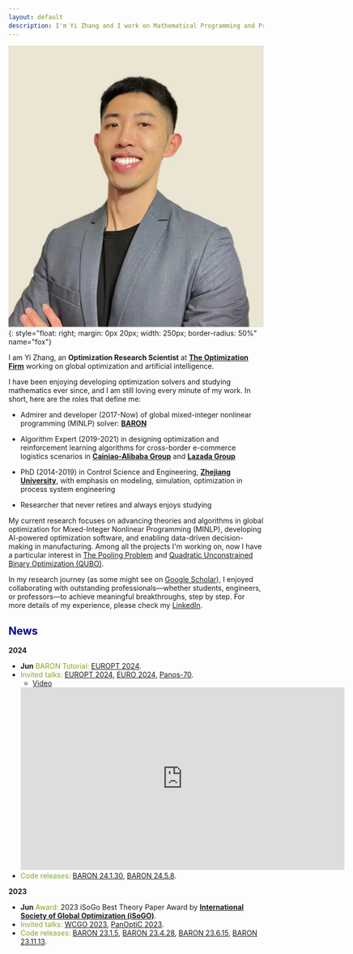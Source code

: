 ```yaml
---
layout: default
description: I'm Yi Zhang and I work on Mathematical Programming and Process System Engineering. More details inside!
---
```


<!-- (comment) the image below can be found in img folder of this very project-->
<!--![i_am_a_fox](./img/people/lena_large-min.png){: style="float: right; margin: 0px 20px; width: 180px;" name="fox"}-->
<!--![i_am_a_fox](./img/people/orange_lena-min.jpg){: style="float: right; margin: 0px 20px; width: 180px;" name="fox"}-->
![i_am_a_fox](./img/people/yi_portrait.jpeg){: style="float: right; margin: 0px 20px; width: 250px; border-radius: 50%" name="fox"}


<!-- <a href= onMouseOver="document.readmore_1.src='/img/people/foxie.jpeg';" onMouseOut="document.readmore_1.src='/img/people/orange_lena-min.jpg';">
<img src="/img/people/orange_lena-min.jpg" name="readmore_1" width=204px height=240px></a> -->

I am Yi Zhang, an __Optimization Research Scientist__ at [__The Optimization Firm__](https://minlp.com/home) working on global optimization and artificial intelligence.

I have been enjoying developing optimization solvers and studying mathematics ever since, and I am still loving every minute of my work. In short, here are the roles that define me:

- Admirer and developer (2017-Now) of global mixed-integer nonlinear programming (MINLP) solver: [__BARON__](https://minlp.com/baron-solver)

- Algorithm Expert (2019-2021) in designing optimization and reinforcement learning algorithms for cross-border e-commerce logistics scenarios in [__Cainiao-Alibaba Group__](https://www.cainiao.com/en/index.html) and [__Lazada Group__](https://www.lazada.com/en/)

- PhD (2014-2019) in Control Science and Engineering,  [__Zhejiang University__](http://www.cse.zju.edu.cn/), with emphasis on modeling, simulation, optimization in process system engineering

- Researcher that never retires and always enjoys studying

[//]: # (- Please allow me to introduce my role model here who I always look up to: [Prof. Egon Balas]&#40;https://en.wikipedia.org/wiki/Egon_Balas&#41; <a href="https://www.youtube.com/watch?v=DLnELKgtIM0&t=974s" class="label video">Video</a>)

My current research focuses on advancing theories and algorithms in global optimization for Mixed-Integer Nonlinear Programming (MINLP), developing AI-powered optimization software, and enabling data-driven decision-making in manufacturing. Among all the projects I'm working on, now I have a particular interest in [The Pooling Problem](https://link.springer.com/chapter/10.1007/978-1-4757-3532-1_9) and [Quadratic Unconstrained Binary Optimization (QUBO)](https://en.wikipedia.org/wiki/Quadratic_unconstrained_binary_optimization).

In my research journey (as some might see on [Google Scholar](https://scholar.google.com/citations?user=QAZD5GMAAAAJ&hl=en)), I enjoyed collaborating with outstanding professionals—whether students, engineers, or professors—to achieve meaningful breakthroughs, step by step. For more details of my experience, please check my [LinkedIn](https://www.linkedin.com/in/yi-zhang-433567132/).

<!--
Before beginning my true research journey (as some might see on [Google Scholar](https://scholar.google.com/citations?user=QAZD5GMAAAAJ&hl=en)), I had always envisioned becoming a teacher, unaware of terms like 'academic' or 'professor.' However, destiny led me down a slightly different path, where I discovered that my true goal is to collaborate with outstanding professionals—whether students, engineers, or professors—to achieve meaningful breakthroughs, step by step. I may take on various roles within a team, not necessarily as the leader, but I always position myself to be responsible for driving the core advancements.

I am honored to introduce the individuals who shaped my research abilities, strengthened my theoretical foundation, and broadened my perspective on life.


- Prof. Nikolaos V. Sahinidis

- Prof. Gang Rong

- Prof. Yiping Feng

!-->



[//]: # (Also, [__NLP Course__ <span style="color:#92bf32">__For You__</span>]&#40;https://lena-voita.github.io/nlp_course.html&#41; creator and current [SIGREP]&#40;https://www.sigrep.org&#41; president.)

[//]: # (<!--* a __Research Scientist__ at [__FAIR__]&#40;https://ai.facebook.com&#41; working on NLP,* current [SIGREP]&#40;https://www.sigrep.org&#41; president,* NLP Course <span style="color:#92bf32">For You</span> creator - look [here]&#40;https://lena-voita.github.io/nlp_course.html&#41;.-->)

[//]: # ()
[//]: # (Before that, I was Ph.D. student at the University of Edinburgh supervised by [Ivan Titov]&#40;{{site:ivan_page}}&#41; and [Rico Sennrich]&#40;{{site.rico_page}}&#41;,  was awarded [Facebook PhD Fellowship]&#40;https://research.fb.com/blog/2020/01/announcing-the-recipients-of-the-2020-facebook-fellowship-awards/&#41;,)

[//]: # (worked as a Research Scientist at [Yandex Research]&#40;{{site.yandex_research_main}}&#41; side by side with the [Yandex Translate]&#40;https://translate.yandex.com&#41; team, )

[//]: # (while enjoying writing [blog posts]&#40;https://lena-voita.github.io/posts.html&#41; and [teaching]&#40;https://lena-voita.github.io/nlp_course.html&#41;<a onMouseOver="document.fox.src='/img/people/foxie.jpeg';" onMouseOut="document.fox.src='/img/people/orange_lena-min.jpg';">.</a> )

[//]: # ()
[//]: # (<!--<span style="color:red">__Blog-course:__</span>    NLP Course <span style="color:#92bf32">For You</span> - look [here]&#40;https://lena-voita.github.io/nlp_course.html&#41;.-->)

## <span style="color:darkblue">News </span>
__2024__

* __Jun__ <span style="color:#7fa827">BARON Tutorial:</span>  [EUROPT 2024](https://europt2024.event.lu.se/). 
* <span style="color:#7fa827">Invited talks:</span>  [EUROPT 2024](https://europt2024.event.lu.se/), [EURO 2024](https://euro2024cph.dk/), [Panos-70](https://sites.google.com/view/panos-70/home). 
  * [Video](https://www.youtube.com/watch?v=oCL9npynb6M&t=428s) 
  <iframe width="640" height="360" src="https://www.youtube.com/embed/oCL9npynb6M" title="Solving Continuous and Discrete Nonlinear Programs with BARON" frameborder="0" allow="accelerometer; autoplay; clipboard-write; encrypted-media; gyroscope; picture-in-picture; web-share" referrerpolicy="strict-origin-when-cross-origin" allowfullscreen></iframe>
* <span style="color:#7fa827">Code releases:</span>  [BARON 24.1.30](https://mailchi.mp/7bb87bcc5909/new-baron-version-24-1-30), [BARON 24.5.8](https://mailchi.mp/4d3f8de3a2cf/new-baron-version-24-5-8).

__2023__

* __Jun__ <span style="color:#7fa827">Award:</span>  2023 iSoGo Best Theory Paper Award by [__International Society of Global Optimization (iSoGO)__](http://www.globaloptimization.org/).
* <span style="color:#7fa827">Invited talks:</span>  [WCGO 2023](http://www.globaloptimization.org/conferences/wcgo-2023/), [PanOptiC 2023](https://www.ise.ufl.edu/panoptic/).
* <span style="color:#7fa827">Code releases:</span>  [BARON 23.1.5](https://mailchi.mp/a9007a0500ea/new-baron-version-23-1-5), [BARON 23.4.28](https://mailchi.mp/848c42a671f9/new-baron-version-23-4-28), [BARON 23.6.15](https://mailchi.mp/9eaaa14761c0/new-baron-version-23-6-15), [BARON 23.11.13](https://mailchi.mp/582e1e93e3f6/new-baron-version-23-11-13).

<!--
__2022__

* <span style="color:#7fa827">Code releases:</span>  [BARON 22.1.22](https://mailchi.mp/a6dff866d191/new-baron-version-22-1-22), [BARON 22.9.30](https://mailchi.mp/3d7d52b39eff/new-baron-version-22-9-30).

[//]: # (* <span style="color:#7fa827">Senior Area Chair:</span>  [AACL-IJCNLP 2022]&#40;https://www.aacl2022.org/&#41;.)

[//]: # (* <span style="color:#7fa827">Area Chair:</span> [EMNLP 2022]&#40;https://2022.emnlp.org/&#41;, [EACL 2023]&#40;https://2023.eacl.org&#41;.)

[//]: # (* <span style="color:#7fa827">Keynote:</span> [BlackBoxNLP workshop at EMNLP 2022]&#40;https://blackboxnlp.github.io&#41;.)

[//]: # (* <span style="color:#7fa827">Teaching:</span> [SICSS-Oxford]&#40;https://sicss.io/2022/oxford/&#41;, invited lecture at EPFL.)

__2017-2021__
* <span style="color:#7fa827">Job started:</span> Optimization Research Scientist at [The Optimization Firm](https://minlp.com/home) <span style="color:#888">(Nov. 2021)</span>.
* <span style="color:#7fa827">Job started:</span> Start as a Senior Algorithm Engineer, and then get promoted to Algorithm Expert at [__Cainiao-Alibaba Group__](https://www.cainiao.com/en/index.html) <span style="color:#888">(Jul. 2019 - Nov. 2021)</span>.
* <span style="color:#7fa827">Award:</span>  2023 iSoGo Best Theory Paper Award by [__International Society of Global Optimization (iSoGO)__](http://www.globaloptimization.org/).
* <span style="color:#7fa827">Graduation:</span> Obtain my Ph.D. degree in Control Science and Engineering from [__Zhejiang University__](http://www.cse.zju.edu.cn/) <span style="color:#888">(Jun. 2019)</span>.
* Visiting [__Prof. Sahinidis's group__](https://sahinidis.coe.gatech.edu/) in [__Carnegie Mellon University__](https://www.cmu.edu/) <span style="color:#888">(Sep. 2017 - Sep. 2018)</span>.
* <span style="color:#7fa827">Papers:</span> See [Google Scholar](https://scholar.google.com/citations?user=QAZD5GMAAAAJ&hl=en).

-->

<!--

__2022__

* __Dec__ <span style="color:#888"><u>Keynote:</u></span> [BlackBoxNLP workshop at EMNLP 2022](https://blackboxnlp.github.io).
* __Nov__ <span style="color:#888"><u>Teaching:</u></span> Invited lecture at EPFL.
* __Nov__ <span style="color:#888"><u>Job started:</u></span> Research Scientist at [FAIR](https://ai.facebook.com).
* __Oct-Dec__ <span style="color:#888"><u>Area Chair:</u></span> [EACL 2023](https://2023.eacl.org).
* __July__ <span style="color:#888"><u>Teaching:</u></span> [SICSS-Oxford](https://sicss.io/2022/oxford/).
* __June-Sept__ <span style="color:#888"><u>Area Chair:</u></span> [EMNLP 2022](https://2022.emnlp.org/).
* __May-Sept__ <span style="color:#888"><u>Senior Area Chair:</u></span> [AACL-IJCNLP 2022](https://www.aacl2022.org/). 
* __Feb-June__ Visiting [SARDINE Lab](https://sardine-lab.github.io): [André Martins](https://andre-martins.github.io)'s group at [Instituto Superior Técnico](https://tecnico.ulisboa.pt/pt/). 

-->
